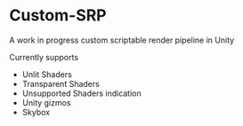 # Custom-SRP
A work in progress custom scriptable render pipeline in Unity

Currently supports
* Unlit Shaders
* Transparent Shaders
* Unsupported Shaders indication
* Unity gizmos
* Skybox
